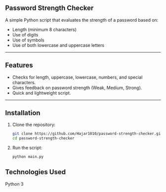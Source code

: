 ## Password Strength Checker

A simple Python script that evaluates the strength of a password based on:
- Length (minimum 8 characters)
- Use of digits
- Use of symbols
- Use of both lowercase and uppercase letters

---
##  Features
- Checks for length, uppercase, lowercase, numbers, and special characters.
- Gives feedback on password strength (Weak, Medium, Strong).
- Quick and lightweight script.
---
## Installation

1. Clone the repository:
   ```bash
   git clone https://github.com/Hajar1010/password-strength-checker.git
   cd password-strength-checker
2. Run the script:
   ```bash
   python main.py
## Technologies Used
  Python 3
